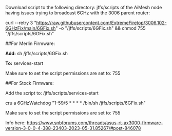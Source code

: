 Download script to the following directory: jffs/scripts of the AiMesh node having issues trying to broadcast 6GHz with the 3006 parent router:

curl --retry 3 "https://raw.githubusercontent.com/ExtremeFiretop/3006.102-6GHzFix/main/6GFix.sh" -o "/jffs/scripts/6GFix.sh" && chmod 755 "/jffs/scripts/6GFix.sh"


##For Merlin Firmware:

**Add:** sh /jffs/scripts/6GFix.sh

**To:** services-start

Make sure to set the script permissions are set to: 755


##For Stock Firmware:

Add the script to: /jffs/scripts/services-start

cru a 6GHzWatchdog "1-59/5 * * * * /bin/sh /jffs/scripts/6GFix.sh"

Make sure to set the script permissions are set to: 755

Info here: https://www.snbforums.com/threads/asus-rt-ax3000-firmware-version-3-0-0-4-388-23403-2023-05-31.85267/#post-846078
